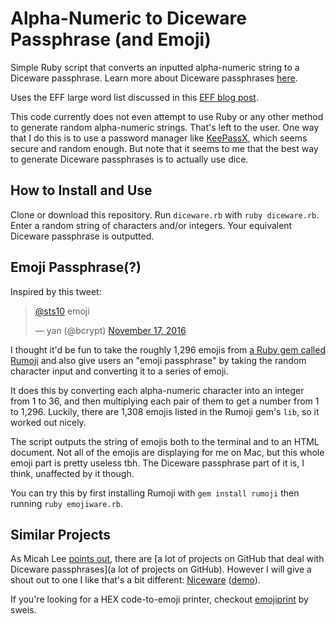 # Alpha-Numeric to Diceware Passphrase (and Emoji)

Simple Ruby script that converts an inputted alpha-numeric string to a Diceware passphrase. Learn more about Diceware passphrases [here](https://theintercept.com/2015/03/26/passphrases-can-memorize-attackers-cant-guess/).

Uses the EFF large word list discussed in this [EFF blog post](https://www.eff.org/deeplinks/2016/07/new-wordlists-random-passphrases).

This code currently does not even attempt to use Ruby or any other method to generate random alpha-numeric strings. That's left to the user. One way that I do this is to use a password manager like [KeePassX](https://www.keepassx.org/), which seems secure and random enough. But note that it seems to me that the best way to generate Diceware passphrases is to actually use dice.

## How to Install and Use

Clone or download this repository. Run `diceware.rb` with `ruby diceware.rb`. Enter a random string of characters and/or integers. Your equivalent Diceware passphrase is outputted. 

## Emoji Passphrase(?)

Inspired by this tweet:

<blockquote class="twitter-tweet" data-lang="en"><p lang="es" dir="ltr"><a href="https://twitter.com/sts10">@sts10</a> emoji</p>&mdash; yan (@bcrypt) <a href="https://twitter.com/bcrypt/status/799367321466744832">November 17, 2016</a></blockquote>
<script async src="//platform.twitter.com/widgets.js" charset="utf-8"></script>

I thought it'd be fun to take the roughly 1,296 emojis from [a Ruby gem called Rumoji](https://github.com/mwunsch/rumoji) and also give users an "emoji passphrase" by taking the random character input and converting it to a series of emoji. 

It does this by converting each alpha-numeric character into an integer from 1 to 36, and then multiplying each pair of them to get a number from 1 to 1,296. Luckily, there are 1,308 emojis listed in the Rumoji gem's `lib`, so it worked out nicely.

The script outputs the string of emojis both to the terminal and to an HTML document. Not all of the emojis are displaying for me on Mac, but this whole emoji part is pretty useless tbh. The Diceware passphrase part of it is, I think, unaffected by it though. 

You can try this by first installing Rumoji with `gem install rumoji` then running `ruby emojiware.rb`.


## Similar Projects

As Micah Lee [points out](https://theintercept.com/2015/03/26/passphrases-can-memorize-attackers-cant-guess/), there are [a lot of projects on GitHub that deal with Diceware passphrases](a lot of projects on GitHub). However I will give a shout out to one I like that's a bit different: [Niceware](https://github.com/diracdeltas/niceware) ([demo](https://diracdeltas.github.io/niceware/)).

If you're looking for a HEX code-to-emoji printer, checkout [emojiprint](https://github.com/sweis/emojiprint) by sweis.

